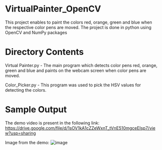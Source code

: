 # VirtualPainter_OpenCV
This project enables to paint the colors red, orange, green and blue when the respective color pens are moved. The project is done in python using OpenCV and NumPy packages

# Directory Contents
Virtual Painter.py - The main program which detects color pens red, orange, green and blue and paints on the webcam screen when color pens are moved.

Color_Picker.py - This program was used to pick the HSV values for detecting the colors.

# Sample Output
The demo video is present in the following link: https://drive.google.com/file/d/1sOV1kA1cZZeWxnT_tVnE510mgceEIsp7/view?usp=sharing

Image from the demo:
![image](https://user-images.githubusercontent.com/26566698/161143412-a829b63a-7c43-4153-ab8e-f05a113f810e.png)
